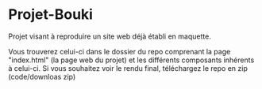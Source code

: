 # Projet-Bouki
Projet visant à reproduire un site web déjà établi en maquette.


Vous trouverez celui-ci dans le dossier du repo comprenant la page "index.html" (la page web du projet) et les différents composants inhérents à celui-ci.
Si vous souhaitez voir le rendu final, téléchargez le repo en zip (code/downloas zip)
